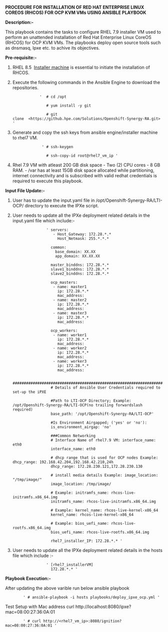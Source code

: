 **PROCEDURE FOR  INSTALLATION OF RED HAT ENTERPRISE LINUX COREOS (RHCOS) FOR OCP KVM VMs USING ANSIBLE PLAYBOOK**

**Description:-**

  This playbook contains the tasks to configure RHEL 7.9 installer VM used to perform an unattended installation of Red Hat Enterprise Linux CoreOS (RHCOS) for OCP KVM VMs. The playbooks deploy open source tools such as dnsmasq, Ipxe etc. to achive its objectives.

**Pre-requisite:-**

1. RHEL 8.5  [Installer machine](https://github.hpe.com/Solutions/Openshift-Synergy-RA/blob/LTI-OCP-4.10/LTI-OCP/Readme.md "https://github.hpe.com/Solutions/Openshift-Synergy-RA/blob/LTI-OCP-4.10/LTI-OCP/Readme.md") is essential to initiate the installation of RHCOS.

2. Execute the following commands in the Ansible Engine to download the repositories.

                   '  # cd /opt

                      # yum install -y git

                      # git clone  <https://github.hpe.com/Solutions/Openshift-Synergy-RA.git> '

3. Generate and copy the ssh keys from ansible engine/installer machine to rhel7 VM.

                    ' # ssh-keygen 

                      # ssh-copy-id root@rhel7_vm_ip '

4. Rhel 7.9 VM with atleast 200 GB disk space - Two (2) CPU cores - 8 GB RAM. - /var has at least 15GB disk space allocated while partitioning, internet connectivity and is subscribed with valid redhat credentials is required to execute this playbook.

**Input File Update:-**

1. User has to update the input.yaml file in /opt/Openshift-Synergy-RA/LTI-OCP/ directory to execute the IPXe script.
2. User needs to update all the IPXe deployment related details in the input.yaml file which include:-

                      ' servers:
                         - Host_Gateway: 172.28.*.*
                           Host_Netmask: 255.*.*.*

                        common:
                          base_domain: XX.XX
                          app_domain: XX.XX.XX

                        master_binddns: 172.28.*.*
                        slave1_binddns: 172.28.*.*
                        slave2_binddns: 172.28.*.*

                        ocp_masters:
                         - name: master1
                           ip: 172.28.*.*
                           mac_address:
                         - name: master2
                           ip: 172.28.*.*
                           mac_address:
                         - name: master3
                           ip: 172.28.*.*
                           mac_address:

                        ocp_workers:
                         - name: worker1
                           ip: 172.28.*.*
                           mac_address:
                         - name: worker2
                           ip: 172.28.*.*
                           mac_address:
                         - name: worker3
                           ip: 172.28.*.*
                           mac_address: 

                        #####################################################################
                        # Details of Ansible User Credentials required to set-up the iPXE

                        #Path to LTI-OCP Directory; Example: /opt/Openshift-Synergy-RA/LTI-OCP(no trailing forwardslash required)
                        base_path: '/opt/Openshift-Synergy-RA/LTI-OCP'

                        #Is Environment Airgapped; ('yes' or 'no'):
                        is_environment_airgap: 'no'

                        ###Common Networking
                        # Interface Name of rhel7.9 VM: interface_name: eth0
                        interface_name: eth0

                        # dhcp range that is used for OCP nodes Example: dhcp_range: 192.168.42.204,192.168.42.210,24h
                        dhcp_range: 172.28.230.121,172.28.230.130

                        # install media details Example: image_location: "/tmp/image/"
                        image_location: /tmp/image/

                        # Example: initramfs_name: rhcos-live-initramfs.x86_64.img
                        initramfs_name: rhcos-live-initramfs.x86_64.img

                        # Example: kernel_name: rhcos-live-kernel-x86_64
                        kernel_name: rhcos-live-kernel-x86_64

                        # Example: bios_uefi_name: rhcos-live-rootfs.x86_64.img
                        bios_uefi_name: rhcos-live-rootfs.x86_64.img

                        rhel7_installer_IP: 172.28.*.* '

3. User needs to update all the IPXe deployment related details in the hosts file which include :-
                     
                      ' [rhel7_installerVM]
                        172.28.*.* '

**Playbook Execution:-**

After updating the above varible run below ansible playbook

            ' # ansible-playbook -i hosts playbooks/deploy_ipxe_ocp.yml '

Test Setup with Mac address curl http://localhost:8080/ipxe?mac=08:00:27:36:0A:01

            ' # curl http://<rhel7_vm_ip>:8080/ignition?mac=08:00:27:36:0A:01 '


